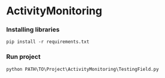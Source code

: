 # ActivityMonitoring

### Installing libraries
    
    pip install -r requirements.txt
    
### Run project

    python PATH\TO\Project\ActivityMonitoring\TestingField.py